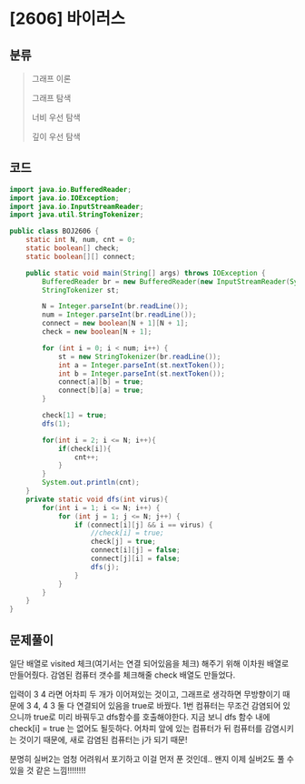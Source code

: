 # [2606] 바이러스

## 분류
> 그래프 이론
>
> 그래프 탐색
>
> 너비 우선 탐색
>
> 깊이 우선 탐색

## 코드
```java
import java.io.BufferedReader;
import java.io.IOException;
import java.io.InputStreamReader;
import java.util.StringTokenizer;

public class BOJ2606 {
    static int N, num, cnt = 0;
    static boolean[] check;
    static boolean[][] connect;

    public static void main(String[] args) throws IOException {
        BufferedReader br = new BufferedReader(new InputStreamReader(System.in));
        StringTokenizer st;

        N = Integer.parseInt(br.readLine());
        num = Integer.parseInt(br.readLine());
        connect = new boolean[N + 1][N + 1];
        check = new boolean[N + 1];

        for (int i = 0; i < num; i++) {
            st = new StringTokenizer(br.readLine());
            int a = Integer.parseInt(st.nextToken());
            int b = Integer.parseInt(st.nextToken());
            connect[a][b] = true;
            connect[b][a] = true;
        }

        check[1] = true;
        dfs(1);

        for(int i = 2; i <= N; i++){
            if(check[i]){
                cnt++;
            }
        }
        System.out.println(cnt);
    }
    private static void dfs(int virus){
        for(int i = 1; i <= N; i++) {
            for (int j = 1; j <= N; j++) {
                if (connect[i][j] && i == virus) {
                    //check[i] = true;
                    check[j] = true;
                    connect[i][j] = false;
                    connect[j][i] = false;
                    dfs(j);
                }
            }
        }
    }
}
```

## 문제풀이

일단 배열로 visited 체크(여기서는 연결 되어있음을 체크) 해주기 위해 이차원 배열로 만들어줬다. 
감염된 컴퓨터 갯수를 체크해줄 check 배열도 만들었다.

입력이 3 4 라면 어차피 두 개가 이어져있는 것이고, 그래프로 생각하면 무방향이기 때문에 3 4, 4 3 둘 다 연결되어 있음을 true로 바꿨다.
1번 컴퓨터는 무조건 감염되어 있으니까 true로 미리 바꿔두고 dfs함수를 호출해야한다.
지금 보니 dfs 함수 내에 check[i] = true 는 없어도 될듯하다. 어차피 앞에 있는 컴퓨터가 뒤 컴퓨터를 감염시키는 것이기 때문에, 새로 감염된 컴퓨터는 j가 되기 때문!

분명히 실버2는 엄청 어려워서 포기하고 이걸 먼저 푼 것인데.. 왠지 이제 실버2도 풀 수 있을 것 같은 느낌!!!!!!!!
